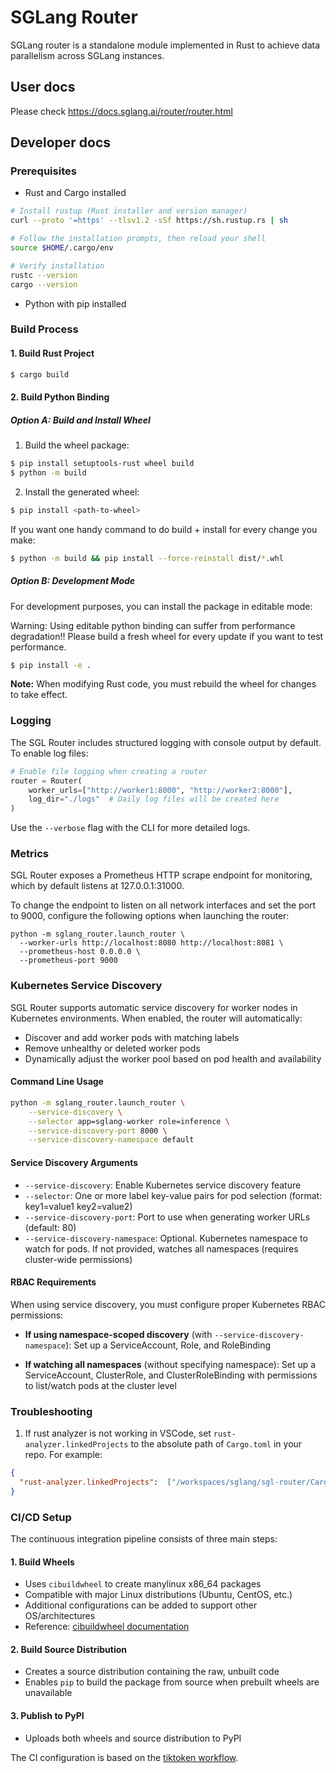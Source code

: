 # SGLang Router

SGLang router is a standalone module implemented in Rust to achieve data parallelism across SGLang instances.

## User docs

Please check https://docs.sglang.ai/router/router.html

## Developer docs

### Prerequisites

- Rust and Cargo installed

```bash
# Install rustup (Rust installer and version manager)
curl --proto '=https' --tlsv1.2 -sSf https://sh.rustup.rs | sh

# Follow the installation prompts, then reload your shell
source $HOME/.cargo/env

# Verify installation
rustc --version
cargo --version
```

- Python with pip installed


### Build Process

#### 1. Build Rust Project

```bash
$ cargo build
```

#### 2. Build Python Binding

##### Option A: Build and Install Wheel
1. Build the wheel package:
```bash
$ pip install setuptools-rust wheel build
$ python -m build
```

2. Install the generated wheel:
```bash
$ pip install <path-to-wheel>
```

If you want one handy command to do build + install for every change you make:

```bash
$ python -m build && pip install --force-reinstall dist/*.whl
```

##### Option B: Development Mode

For development purposes, you can install the package in editable mode:

Warning: Using editable python binding can suffer from performance degradation!! Please build a fresh wheel for every update if you want to test performance.

```bash
$ pip install -e .
```

**Note:** When modifying Rust code, you must rebuild the wheel for changes to take effect.

### Logging

The SGL Router includes structured logging with console output by default. To enable log files:

```python
# Enable file logging when creating a router
router = Router(
    worker_urls=["http://worker1:8000", "http://worker2:8000"],
    log_dir="./logs"  # Daily log files will be created here
)
```

Use the `--verbose` flag with the CLI for more detailed logs.

### Metrics

SGL Router exposes a Prometheus HTTP scrape endpoint for monitoring, which by default listens at 127.0.0.1:31000.

To change the endpoint to listen on all network interfaces and set the port to 9000, configure the following options when launching the router:
```
python -m sglang_router.launch_router \
  --worker-urls http://localhost:8080 http://localhost:8081 \
  --prometheus-host 0.0.0.0 \
  --prometheus-port 9000
```

### Kubernetes Service Discovery

SGL Router supports automatic service discovery for worker nodes in Kubernetes environments. When enabled, the router will automatically:

- Discover and add worker pods with matching labels
- Remove unhealthy or deleted worker pods
- Dynamically adjust the worker pool based on pod health and availability

#### Command Line Usage

```bash
python -m sglang_router.launch_router \
    --service-discovery \
    --selector app=sglang-worker role=inference \
    --service-discovery-port 8000 \
    --service-discovery-namespace default
```

#### Service Discovery Arguments

- `--service-discovery`: Enable Kubernetes service discovery feature
- `--selector`: One or more label key-value pairs for pod selection (format: key1=value1 key2=value2)
- `--service-discovery-port`: Port to use when generating worker URLs (default: 80)
- `--service-discovery-namespace`: Optional. Kubernetes namespace to watch for pods. If not provided, watches all namespaces (requires cluster-wide permissions)

#### RBAC Requirements

When using service discovery, you must configure proper Kubernetes RBAC permissions:

- **If using namespace-scoped discovery** (with `--service-discovery-namespace`):
  Set up a ServiceAccount, Role, and RoleBinding

- **If watching all namespaces** (without specifying namespace):
  Set up a ServiceAccount, ClusterRole, and ClusterRoleBinding with permissions to list/watch pods at the cluster level

### Troubleshooting

1. If rust analyzer is not working in VSCode, set `rust-analyzer.linkedProjects` to the absolute path of `Cargo.toml` in your repo. For example:

```json
{
  "rust-analyzer.linkedProjects":  ["/workspaces/sglang/sgl-router/Cargo.toml"]
}
```

### CI/CD Setup

The continuous integration pipeline consists of three main steps:

#### 1. Build Wheels
- Uses `cibuildwheel` to create manylinux x86_64 packages
- Compatible with major Linux distributions (Ubuntu, CentOS, etc.)
- Additional configurations can be added to support other OS/architectures
- Reference: [cibuildwheel documentation](https://cibuildwheel.pypa.io/en/stable/)

#### 2. Build Source Distribution
- Creates a source distribution containing the raw, unbuilt code
- Enables `pip` to build the package from source when prebuilt wheels are unavailable

#### 3. Publish to PyPI
- Uploads both wheels and source distribution to PyPI

The CI configuration is based on the [tiktoken workflow](https://github.com/openai/tiktoken/blob/63527649963def8c759b0f91f2eb69a40934e468/.github/workflows/build_wheels.yml#L1).
